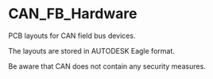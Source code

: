 # CAN_FB_Hardware
PCB layouts for CAN field bus devices.

The layouts are stored in AUTODESK Eagle format.

Be aware that CAN does not contain any security measures.

